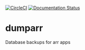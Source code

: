 [![CircleCI](https://circleci.com/gh/cpritchett/dumparr.svg?style=shield)](https://circleci.com/gh/cpritchett/dumparr)
[![Documentation Status](https://readthedocs.org/projects/dumparr/badge/?version=latest)](https://dumparr.readthedocs.io/en/latest/?badge=latest)
# dumparr
Database backups for arr apps

